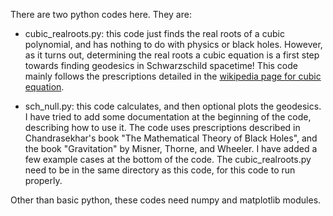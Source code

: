 There are two python codes here. They are:

* cubic_realroots.py: this code just finds the real roots of a cubic polynomial, and has nothing to do with physics or black holes. However, as it turns out, determining the real roots a cubic equation is a first step towards finding geodesics in Schwarzschild spacetime! This code mainly follows the prescriptions detailed in the [wikipedia page for cubic equation](https://en.wikipedia.org/wiki/Cubic_equation).

* sch_null.py: this code calculates, and then optional plots the geodesics. I have tried to add some documentation at the beginning of the code, describing how to use it. The code uses prescriptions described in Chandrasekhar's book "The Mathematical Theory of Black Holes", and the book "Gravitation" by Misner, Thorne, and Wheeler. I have added a few example cases at the bottom of the code. The cubic_realroots.py need to be in the same directory as this code, for this code to run properly.

Other than basic python, these codes need numpy and matplotlib modules. 
